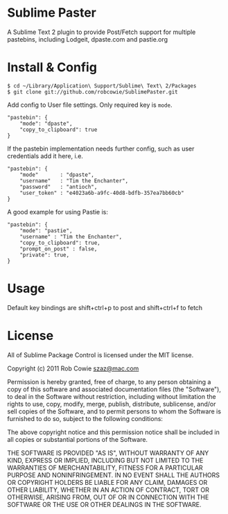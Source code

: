# Sublime Paster

A Sublime Text 2 plugin to provide Post/Fetch support for multiple pastebins, including Lodgeit, dpaste.com and pastie.org


# Install & Config

    $ cd ~/Library/Application\ Support/Sublime\ Text\ 2/Packages
    $ git clone git://github.com/robcowie/SublimePaster.git

Add config to User file settings. Only required key is `mode`.

    "pastebin": {
        "mode": "dpaste",
        "copy_to_clipboard": true
    }

If the pastebin implementation needs further config, such as user credentials add it here, i.e.

    "pastebin": {
        "mode"       : "dpaste",
        "username"   : "Tim the Enchanter",
        "password"   : "antioch",
        "user_token" : "e4023a6b-a9fc-40d8-bdfb-357ea7bb60cb"
    }

A good example for using Pastie is:

    "pastebin": {
        "mode": "pastie",
        "username" : "Tim the Enchanter",
        "copy_to_clipboard": true,
        "prompt_on_post" : false,
        "private": true,
    }

# Usage

Default key bindings are shift+ctrl+p to post and shift+ctrl+f to fetch


# License

All of Sublime Package Control is licensed under the MIT license.

Copyright (c) 2011 Rob Cowie <szaz@mac.com>

Permission is hereby granted, free of charge, to any person obtaining a copy of this software and associated documentation files (the "Software"), to deal in the Software without restriction, including without limitation the rights to use, copy, modify, merge, publish, distribute, sublicense, and/or sell copies of the Software, and to permit persons to whom the Software is furnished to do so, subject to the following conditions:

The above copyright notice and this permission notice shall be included in all copies or substantial portions of the Software.

THE SOFTWARE IS PROVIDED "AS IS", WITHOUT WARRANTY OF ANY KIND, EXPRESS OR IMPLIED, INCLUDING BUT NOT LIMITED TO THE WARRANTIES OF MERCHANTABILITY, FITNESS FOR A PARTICULAR PURPOSE AND NONINFRINGEMENT. IN NO EVENT SHALL THE AUTHORS OR COPYRIGHT HOLDERS BE LIABLE FOR ANY CLAIM, DAMAGES OR OTHER LIABILITY, WHETHER IN AN ACTION OF CONTRACT, TORT OR OTHERWISE, ARISING FROM, OUT OF OR IN CONNECTION WITH THE SOFTWARE OR THE USE OR OTHER DEALINGS IN THE SOFTWARE.
